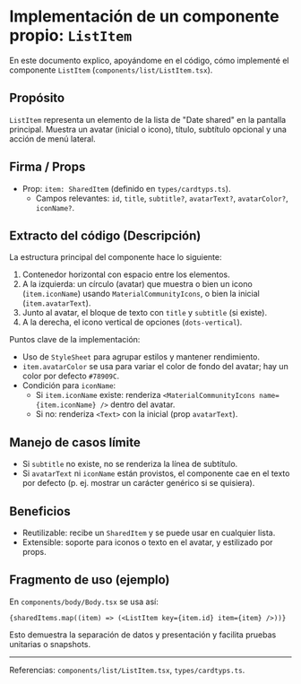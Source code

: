 # Implementación de un componente propio: `ListItem`

En este documento explico, apoyándome en el código, cómo implementé el componente `ListItem` (`components/list/ListItem.tsx`).

## Propósito
`ListItem` representa un elemento de la lista de "Date shared" en la pantalla principal. Muestra un avatar (inicial o icono), título, subtítulo opcional y una acción de menú lateral.

## Firma / Props
- Prop: `item: SharedItem` (definido en `types/cardtyps.ts`).
  - Campos relevantes: `id`, `title`, `subtitle?`, `avatarText?`, `avatarColor?`, `iconName?`.

## Extracto del código (Descripción)
La estructura principal del componente hace lo siguiente:
1. Contenedor horizontal con espacio entre los elementos.
2. A la izquierda: un círculo (avatar) que muestra o bien un icono (`item.iconName`) usando `MaterialCommunityIcons`, o bien la inicial (`item.avatarText`).
3. Junto al avatar, el bloque de texto con `title` y `subtitle` (si existe).
4. A la derecha, el icono vertical de opciones (`dots-vertical`).

Puntos clave de la implementación:
- Uso de `StyleSheet` para agrupar estilos y mantener rendimiento.
- `item.avatarColor` se usa para variar el color de fondo del avatar; hay un color por defecto `#78909C`.
- Condición para `iconName`:
  - Si `item.iconName` existe: renderiza `<MaterialCommunityIcons name={item.iconName} />` dentro del avatar.
  - Si no: renderiza `<Text>` con la inicial (prop `avatarText`).

## Manejo de casos límite
- Si `subtitle` no existe, no se renderiza la línea de subtítulo.
- Si `avatarText` ni `iconName` están provistos, el componente cae en el texto por defecto (p. ej. mostrar un carácter genérico si se quisiera).

## Beneficios
- Reutilizable: recibe un `SharedItem` y se puede usar en cualquier lista.
- Extensible: soporte para iconos o texto en el avatar, y estilizado por props.

## Fragmento de uso (ejemplo)
En `components/body/Body.tsx` se usa así:

`{sharedItems.map((item) => (<ListItem key={item.id} item={item} />))}`

Esto demuestra la separación de datos y presentación y facilita pruebas unitarias o snapshots.

---

Referencias: `components/list/ListItem.tsx`, `types/cardtyps.ts`.
